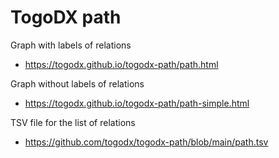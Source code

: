 # TogoDX path

Graph with labels of relations
* https://togodx.github.io/togodx-path/path.html

Graph without labels of relations
* https://togodx.github.io/togodx-path/path-simple.html

TSV file for the list of relations
* https://github.com/togodx/togodx-path/blob/main/path.tsv
